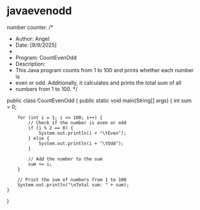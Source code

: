 # javaevenodd
number counter.
/*
 * Author: Angel
 * Date: [9/9/2025]
 * 
 * Program: CountEvenOdd
 * Description:
 *   This Java program counts from 1 to 100 and prints whether each number is 
 *   even or odd. Additionally, it calculates and prints the total sum of all 
 *   numbers from 1 to 100.
 */
 
public class CountEvenOdd {
    public static void main(String[] args) {
        int sum = 0;

        for (int i = 1; i <= 100; i++) {
            // Check if the number is even or odd
            if (i % 2 == 0) {
                System.out.println(i + "\tEven");
            } else {
                System.out.println(i + "\tOdd");
            }

            // Add the number to the sum
            sum += i;
        }

        // Print the sum of numbers from 1 to 100
        System.out.println("\nTotal sum: " + sum);
    }
}
